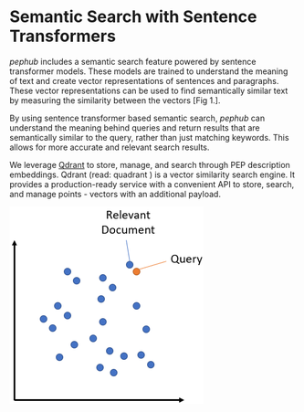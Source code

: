 # Semantic Search with Sentence Transformers

*pephub* includes a semantic search feature powered by sentence transformer models. These models are trained to understand the meaning of text and create vector representations of sentences and paragraphs. These vector representations can be used to find semantically similar text by measuring the similarity between the vectors [Fig 1.]. 

By using sentence transformer based semantic search, *pephub* can understand the meaning behind queries and return results that are semantically similar to the query, rather than just matching keywords. This allows for more accurate and relevant search results.

We leverage [Qdrant](https://qdrant.tech) to store, manage, and search through PEP description embeddings. Qdrant (read: quadrant ) is a vector similarity search engine. It provides a production-ready service with a convenient API to store, search, and manage points - vectors with an additional payload.

![Semantic search](img/SemanticSearch.png)